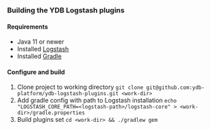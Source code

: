 ### Building the YDB Logstash plugins

#### Requirements

* Java 11 or newer
* Installed [Logstash](https://www.elastic.co/guide/en/logstash/current/installing-logstash.html)
* Installed [Gradle](https://gradle.org/)

#### Configure and build

1. Clone project to working directory
   ``` git clone git@github.com:ydb-platform/ydb-logstash-plugins.git <work-dir> ```
2. Add gradle config with path to Logstash installation
   ``` echo "LOGSTASH_CORE_PATH=<logstash-path>/logstash-core" > <work-dir>/gradle.properties ```
3. Build plugins set
   ``` cd <work-dir> && ./gradlew gem ```


